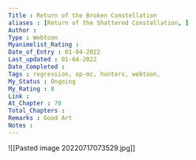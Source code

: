 ```yaml
---
Title : Return of the Broken Constellation
aliases : [Return of the Shattered Constellation, ]
Author : 
Type : Webtoon
Myanimelist_Rating : 
Date_of_Entry : 01-04-2022
Last_updated : 01-04-2022
Date_Completed : 
Tags : regression, op-mc, hunters, webtoon, 
My_Status : Ongoing
My_Rating : 8
Link : 
At_Chapter : 70
Total_Chapters : 
Remarks : Good Art
Notes : 
---
```

![[Pasted image 20220717073529.jpg]]